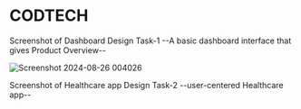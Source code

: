 # CODTECH
Screenshot of Dashboard Design Task-1
--A basic dashboard interface that gives Product Overview--

![Screenshot 2024-08-26 004026](https://github.com/user-attachments/assets/fe5be08f-86b9-4e1b-bc63-bdc14573d81c)

Screenshot of Healthcare app Design Task-2
--user-centered Healthcare app--
